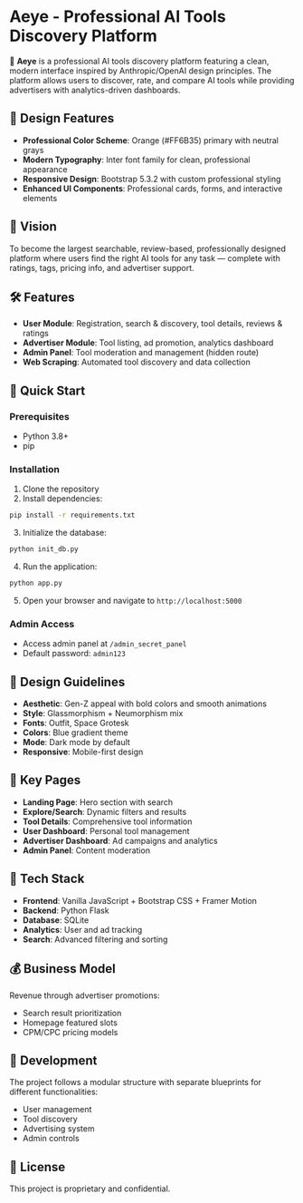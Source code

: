 # Aeye - Professional AI Tools Discovery Platform

🧠 **Aeye** is a professional AI tools discovery platform featuring a clean, modern interface inspired by Anthropic/OpenAI design principles. The platform allows users to discover, rate, and compare AI tools while providing advertisers with analytics-driven dashboards.

## 🎨 Design Features
- **Professional Color Scheme**: Orange (#FF6B35) primary with neutral grays
- **Modern Typography**: Inter font family for clean, professional appearance
- **Responsive Design**: Bootstrap 5.3.2 with custom professional styling
- **Enhanced UI Components**: Professional cards, forms, and interactive elements

## 🎯 Vision
To become the largest searchable, review-based, professionally designed platform where users find the right AI tools for any task — complete with ratings, tags, pricing info, and advertiser support.

## 🛠️ Features
- **User Module**: Registration, search & discovery, tool details, reviews & ratings
- **Advertiser Module**: Tool listing, ad promotion, analytics dashboard
- **Admin Panel**: Tool moderation and management (hidden route)
- **Web Scraping**: Automated tool discovery and data collection

## 🚀 Quick Start

### Prerequisites
- Python 3.8+
- pip

### Installation
1. Clone the repository
2. Install dependencies:
```bash
pip install -r requirements.txt
```

3. Initialize the database:
```bash
python init_db.py
```

4. Run the application:
```bash
python app.py
```

5. Open your browser and navigate to `http://localhost:5000`

### Admin Access
- Access admin panel at `/admin_secret_panel`
- Default password: `admin123`

## 🎨 Design Guidelines
- **Aesthetic**: Gen-Z appeal with bold colors and smooth animations
- **Style**: Glassmorphism + Neumorphism mix
- **Fonts**: Outfit, Space Grotesk
- **Colors**: Blue gradient theme
- **Mode**: Dark mode by default
- **Responsive**: Mobile-first design

## 📄 Key Pages
- **Landing Page**: Hero section with search
- **Explore/Search**: Dynamic filters and results
- **Tool Details**: Comprehensive tool information
- **User Dashboard**: Personal tool management
- **Advertiser Dashboard**: Ad campaigns and analytics
- **Admin Panel**: Content moderation

## 🧱 Tech Stack
- **Frontend**: Vanilla JavaScript + Bootstrap CSS + Framer Motion
- **Backend**: Python Flask
- **Database**: SQLite
- **Analytics**: User and ad tracking
- **Search**: Advanced filtering and sorting

## 💰 Business Model
Revenue through advertiser promotions:
- Search result prioritization
- Homepage featured slots
- CPM/CPC pricing models

## 🔧 Development
The project follows a modular structure with separate blueprints for different functionalities:
- User management
- Tool discovery
- Advertising system
- Admin controls

## 📝 License
This project is proprietary and confidential.
